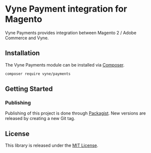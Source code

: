 # Vyne Payment integration for Magento

Vyne Payments provides integration between Magento 2 / Adobe Commerce and Vyne.

## Installation

The Vyne Payments module can be installed via [Composer](https://getcomposer.org/).

```sh
composer require vyne/payments
```

## Getting Started


### Publishing

Publishing of this project is done through [Packagist][packagist]. New versions
are released by creating a new Git tag.

## License

This library is released under the [MIT License](LICENSE).

[packagist]: https://packagist.org/packages/vyne/payments
